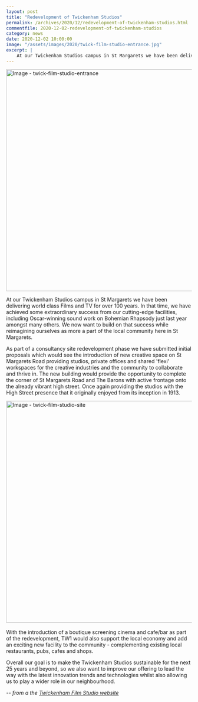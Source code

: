 ```yaml
---
layout: post
title: "Redevelopment of Twickenham Studios"
permalink: /archives/2020/12/redevelopment-of-twickenham-studios.html
commentfile: 2020-12-02-redevelopment-of-twickenham-studios
category: news
date: 2020-12-02 10:00:00
image: "/assets/images/2020/twick-film-studio-entrance.jpg"
excerpt: |
    At our Twickenham Studios campus in St Margarets we have been delivering world class Films and TV for over 100 years. In that time, we have achieved some extraordinary success from our cutting-edge facilities, including Oscar-winning sound work on Bohemian Rhapsody just last year amongst many others. We now want to build on that success while reimagining ourselves as more a part of the local community here in St Margarets.
---
```

<a href="/assets/images/2020/twick-film-studio-entrance.jpg" title="Click for a larger image"><img src="/assets/images/2020/twick-film-studio-entrance.jpg" width="600" alt="Image - twick-film-studio-entrance"  class="photo center"/></a>

At our Twickenham Studios campus in St Margarets we have been delivering world class Films and TV for over 100 years. In that time, we have achieved some extraordinary success from our cutting-edge facilities, including Oscar-winning sound work on Bohemian Rhapsody just last year amongst many others. We now want to build on that success while reimagining ourselves as more a part of the local community here in St Margarets.

As part of a consultancy site redevelopment phase we have submitted initial proposals which would see the introduction of new creative space on St Margarets Road providing studios, private offices and shared 'flexi' workspaces for the creative industries and the community to collaborate and thrive in. The new building would provide the opportunity to complete the corner of St Margarets Road and The Barons with active frontage onto the already vibrant high street. Once again providing the studios with the High Street presence that it originally enjoyed from its inception in 1913.

​<a href="/assets/images/2020/twick-film-studio-site.jpg" title="Click for a larger image"><img src="/assets/images/2020/twick-film-studio-site.jpg" width="600" alt="Image - twick-film-studio-site"  class="photo center"/></a>

With the introduction of a boutique screening cinema and cafe/bar as part of the redevelopment, TW1 would also support the local economy and add an exciting new facility to the community - complementing existing local restaurants, pubs, cafes and shops.

Overall our goal is to make the Twickenham Studios sustainable for the next 25 years and beyond, so we also want to improve our offering to lead the way with the latest innovation trends and technologies whilst also allowing us to play a wider role in our neighbourhood.

<cite>-- from a the [Twickenham Film Studio website](https://www.twickenhamstudios.com/redevelopment)</cite>
